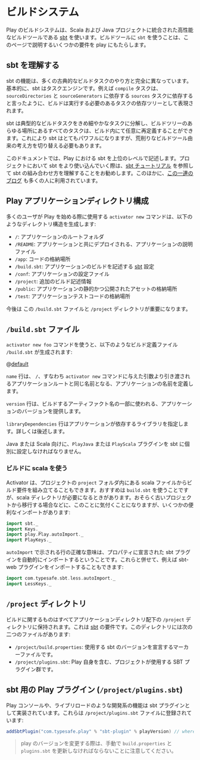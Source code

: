 <!--- Copyright (C) 2009-2015 Typesafe Inc. <http://www.typesafe.com> -->
<!--
# The Build System
-->
# ビルドシステム

<!--
The Play build system uses [sbt](http://www.scala-sbt.org/), a high-performance integrated build for Scala and Java projects.  Using `sbt` as our build tool brings certain requirements to play which are explained on this page.
-->
Play のビルドシステムは、Scala および Java プロジェクトに統合された高性能なビルドツールである [sbt](http://www.scala-sbt.org/) を使います。ビルドツールに `sbt` を使うことは、このページで説明するいくつかの要件を play にもたらします。

<!--
## Understanding sbt
--> 
## sbt を理解する

<!--
sbt functions quite differently to the way many traditional build tasks.  Fundamentally, sbt is a task engine.  Your build is represented as a tree of task dependencies that need to be executed, for example, the `compile` task depends on the `sources` task, which depends on the `sourceDirectories` task and the `sourceGenerators` task, and so on.
-->
sbt の機能は、多くの古典的なビルドタスクのやり方と完全に異なっています。基本的に、sbt はタスクエンジンです。例えば `compile` タスクは、`sourceDirectories` と `sourceGenerators` に依存する `sources` タスクに依存すると言ったように、ビルドは実行する必要のあるタスクの依存ツリーとして表現されます。

<!--
sbt breaks typical build executions up into very fine grained tasks, and any task at any point in the tree can be arbitrarily redefined in your build.  This makes sbt very powerful, but also requires a shift in thinking if you've come from other build tools that break your build up into very coarsely grained tasks.
-->
sbt は典型的なビルドタスクをきめ細やかなタスクに分解し、ビルドツリーのあらゆる場所にあるすべてのタスクは、ビルド内にて任意に再定義することができます。これにより sbt はとてもパワフルになりますが、荒削りなビルドツール由来の考え方を切り替える必要もあります。

<!--
The documentation here describes Play's usage of sbt at a very high level.  As you start to use sbt more in your project, it is recommended that you follow the [sbt tutorial](http://www.scala-sbt.org/0.13/tutorial/index.html) to get an understanding for how sbt fits together.  Another resource that many people have found useful is [this series of blog posts](https://jazzy.id.au/2015/03/03/sbt-task-engine.html).
-->
このドキュメントでは、Play における sbt を上位のレベルで記述します。プロジェクトにおいて sbt をより使い込んでいく際は、[sbt チュートリアル](http://www.scala-sbt.org/0.13/docs/ja/Getting-Started.html) を参照して sbt の組み合わせ方を理解することをお勧めします。このほかに、[この一連のブログ](https://jazzy.id.au/2015/03/03/sbt-task-engine.html) も多くの人に利用されています。

<!--
## Play application directory structure
-->
## Play アプリケーションディレクトリ構成

<!--
Most people get started with Play using the `activator new` command which produces a directory structure like this:
-->
多くのユーザが Play を始める際に使用する `activator new` コマンドは、以下のようなディレクトリ構造を生成します:

<!--
- `/`: The root folder of your application
- `/README`: A text file describing your application that will get deployed with it.
- `/app`: Where your application code will be stored.
- `/build.sbt`: The [sbt](http://www.scala-sbt.org/) settings that describe building your application.
- `/conf`: Configuration files for your application
- `/project`: Further build description information
- `/public`: Where static, public assets for your application are stored.
- `/test`: Where your application's test code will be stored.
-->
- `/`: アプリケーションのルートフォルダ
- `/README`: アプリケーションと共にデプロイされる、アプリケーションの説明ファイル
- `/app`: コードの格納場所
- `/build.sbt`: アプリケーションのビルドを記述する [sbt](http://www.scala-sbt.org/) 設定
- `/conf`: アプリケーションの設定ファイル
- `/project`: 追加のビルド記述情報
- `/public`: アプリケーションの静的かつ公開されたアセットの格納場所
- `/test`: アプリケーションテストコードの格納場所

<!--
For now, we are going to concern ourselves with the `/build.sbt` file and the `/project` directory.
-->
今後は この `/build.sbt` ファイルと `/project` ディレクトリが重要になります。

<!--
## The `/build.sbt` file.
-->
## `/build.sbt` ファイル

<!--
When you use the `activator new foo` command, the build description file, `/build.sbt`, will be generated like this:
-->
`activator new foo` コマンドを使うと、以下のようなビルド定義ファイル `/build.sbt` が生成されます:

@[default](code/build.sbt)

<!--
The `name` line defines the name of your application and it will be the same as the name of your application's root directory, `/`, which is derived from the argument that you gave to the `activator new` command.
-->
`name` 行は、 `/`、すなわち `activator new` コマンドに与えた引数より引き渡されるアプリケーションルートと同じ名前となる、アプリケーションの名前を定義します。

<!--
The `version` line provides  the version of your application which is used as part of the name for the artifacts your build will produce.
-->
`version` 行は、ビルドするアーティファクト名の一部に使われる、アプリケーションのバージョンを提供します。

<!--
The `libraryDependencies` line specifies the libraries that your application depends on. More on this below.
-->
`libraryDependencies` 行はアプリケーションが依存するライブラリを指定します。詳しくは後述します。

<!--
You should use the `PlayJava` or `PlayScala` plugin to configure sbt for Java or Scala respectively.
-->
Java または Scala 向けに、`PlayJava` または `PlayScala` プラグインを sbt に個別に設定しなければなりません。

<!--
### Using scala for building
-->
### ビルドに scala を使う

<!--
Activator is also able to construct the build requirements from scala files inside your project's `project` folder. The recommended practice is to use `build.sbt` but there are times when using scala directly is required. If you find yourself, perhaps because you're migrating an older project, then here are a few useful imports:
-->
Activator は、プロジェクトの `project` フォルダ内にある scala ファイルからビルド要件を組み立てることもできます。おすすめは `build.sbt` を使うことですが、scala ディレクトリが必要になるときがあります。おそらく古いプロジェクトから移行する場合などに、このことに気付くことになりますが、いくつかの便利なインポートがあります:

```scala
import sbt._
import Keys._
import play.Play.autoImport._
import PlayKeys._
```

<!--
The line indicating `autoImport` is the correct means of importing an sbt plugin's automatically declared properties. Along the same lines, if you're importing an sbt-web plugin then you might well:
-->
`autoImport` で示される行の正確な意味は、プロパティに宣言された sbt プラグインを自動的にインポートするということです。これらと併せて、例えば sbt-web プラグインをインポートすることもできます:

```scala
import com.typesafe.sbt.less.autoImport._
import LessKeys._
```

<!--
## The `/project` directory
-->
## `/project` ディレクトリ

<!--
Everything related to building your project is kept in the `/project` directory underneath your application directory.  This is an [sbt](http://www.scala-sbt.org/) requirement. Inside that directory, there are two files:
-->
ビルドに関するものはすべてアプリケーションディレクトリ配下の `/project` ディレクトリに保持されます。これは [sbt](http://www.scala-sbt.org/) の要件です。このディレクトリには次の二つのファイルがあります:

<!--
- `/project/build.properties`: This is a marker file that declares the sbt version used.
- `/project/plugins.sbt`: SBT plugins used by the project build including Play itself.
-->
- `/project/build.properties`: 使用する sbt のバージョンを宣言するマーカーファイルです。
- `/project/plugins.sbt`: Play 自身を含む、プロジェクトが使用する SBT プラグイン群です。

<!--
## Play plugin for sbt (`/project/plugins.sbt`)
-->
## sbt 用の Play プラグイン (`/project/plugins.sbt`)

<!--
The Play console and all of its development features like live reloading are implemented via an sbt plugin.  It is registered in the `/project/plugins.sbt` file:
-->
Play コンソールや、ライブリロードのような開発系の機能は sbt プラグインとして実装されています。これらは `/project/plugins.sbt` ファイルに登録されています:

```scala
addSbtPlugin("com.typesafe.play" % "sbt-plugin" % playVersion) // where version is the current Play version, i.e. "%PLAY_VERSION%"
```
<!--
> Note that `build.properties` and `plugins.sbt` must be manually updated when you are changing the play version.
-->
> play のバージョンを変更する際は、手動で `build.properties` と `plugins.sbt` を更新しなければならないことに注意してください。